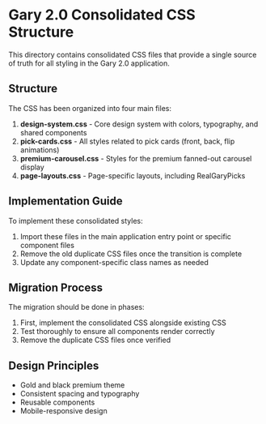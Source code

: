 # Gary 2.0 Consolidated CSS Structure

This directory contains consolidated CSS files that provide a single source of truth for all styling in the Gary 2.0 application.

## Structure

The CSS has been organized into four main files:

1. **design-system.css** - Core design system with colors, typography, and shared components
2. **pick-cards.css** - All styles related to pick cards (front, back, flip animations)
3. **premium-carousel.css** - Styles for the premium fanned-out carousel display
4. **page-layouts.css** - Page-specific layouts, including RealGaryPicks

## Implementation Guide

To implement these consolidated styles:

1. Import these files in the main application entry point or specific component files
2. Remove the old duplicate CSS files once the transition is complete
3. Update any component-specific class names as needed

## Migration Process

The migration should be done in phases:

1. First, implement the consolidated CSS alongside existing CSS
2. Test thoroughly to ensure all components render correctly
3. Remove the duplicate CSS files once verified

## Design Principles

- Gold and black premium theme
- Consistent spacing and typography
- Reusable components
- Mobile-responsive design
